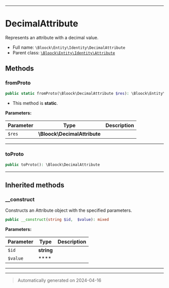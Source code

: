 ***

# DecimalAttribute

Represents an attribute with a decimal value.



* Full name: `\Bloock\Entity\Identity\DecimalAttribute`
* Parent class: [`\Bloock\Entity\Identity\Attribute`](./Attribute.md)




## Methods


### fromProto



```php
public static fromProto(\Bloock\DecimalAttribute $res): \Bloock\Entity\Identity\DecimalAttribute
```



* This method is **static**.




**Parameters:**

| Parameter | Type | Description |
|-----------|------|-------------|
| `$res` | **\Bloock\DecimalAttribute** |  |





***

### toProto



```php
public toProto(): \Bloock\DecimalAttribute
```












***


## Inherited methods


### __construct

Constructs an Attribute object with the specified parameters.

```php
public __construct(string $id,  $value): mixed
```








**Parameters:**

| Parameter | Type | Description |
|-----------|------|-------------|
| `$id` | **string** |  |
| `$value` | **** |  |





***


***
> Automatically generated on 2024-04-16
